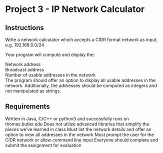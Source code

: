 # Project 3 - IP Network Calculator

## Instructions

Write a network calculator which accepts a CIDR format network as input, e.g. 192.168.0.0/24

Your program will compute and display the:

Network address </br>
Broadcast address </br>
Number of usable addresses in the network </br>
The program should offer an option to display all usable addresses in the network.  Additionally, the addresses should be computed as integers and not manipulated as strings. </br>

## Requirements

Written in Java, C/C++ or python3 and successfully runs on thomas.butler.edu
Does not utilize advanced libraries that simplify the pieces we’ve learned in class
Must list the network details and offer an option to view all addresses in the network
Must prompt the user for the CIDR network or allow command line input
Everyone should complete and submit the assignment for evaluation
